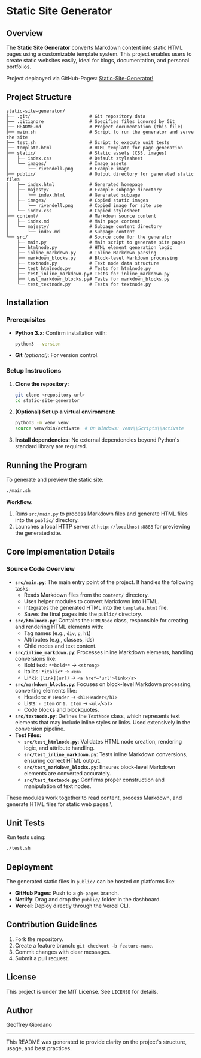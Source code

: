 # Static Site Generator

## Overview

The **Static Site Generator** converts Markdown content into static HTML pages using a customizable template system. This project enables users to create static websites easily, ideal for blogs, documentation, and personal portfolios.

Project deplaoyed via GitHub-Pages: <a href="[http://example.com/](https://jeffe89.github.io/static-site-generator/)" target="_blank">Static-Site-Generator!</a>

## Project Structure

```
static-site-generator/
├── .git/                      # Git repository data
├── .gitignore                 # Specifies files ignored by Git
├── README.md                  # Project documentation (this file)
├── main.sh                    # Script to run the generator and serve the site
├── test.sh                    # Script to execute unit tests
├── template.html              # HTML template for page generation
├── static/                    # Static assets (CSS, images)
│   ├── index.css              # Default stylesheet
│   └── images/                # Image assets
│       └── rivendell.png      # Example image
├── public/                    # Output directory for generated static files
│   ├── index.html             # Generated homepage
│   ├── majesty/               # Example subpage directory
│   │   └── index.html         # Generated subpage
│   ├── images/                # Copied static images
│   │   └── rivendell.png      # Copied image for site use
│   └── index.css              # Copied stylesheet
├── content/                   # Markdown source content
│   ├── index.md               # Main page content
│   └── majesty/               # Subpage content directory
│       └── index.md           # Subpage content
└── src/                       # Source code for the generator
    ├── main.py                # Main script to generate site pages
    ├── htmlnode.py            # HTML element generation logic
    ├── inline_markdown.py     # Inline Markdown parsing
    ├── markdown_blocks.py     # Block-level Markdown processing
    ├── textnode.py            # Text node data structure
    ├── test_htmlnode.py       # Tests for htmlnode.py
    ├── test_inline_markdown.py# Tests for inline_markdown.py
    ├── test_markdown_blocks.py# Tests for markdown_blocks.py
    └── test_textnode.py       # Tests for textnode.py
```

## Installation

### Prerequisites

- **Python 3.x**: Confirm installation with:
  ```bash
  python3 --version
  ```
- **Git** *(optional)*: For version control.

### Setup Instructions

1. **Clone the repository:**
   ```bash
   git clone <repository-url>
   cd static-site-generator
   ```
2. **(Optional) Set up a virtual environment:**
   ```bash
   python3 -m venv venv
   source venv/bin/activate  # On Windows: venv\\Scripts\\activate
   ```
3. **Install dependencies:** No external dependencies beyond Python's standard library are required.

## Running the Program

To generate and preview the static site:

```bash
./main.sh
```

**Workflow:**

1. Runs `src/main.py` to process Markdown files and generate HTML files into the `public/` directory.
2. Launches a local HTTP server at `http://localhost:8888` for previewing the generated site.

## Core Implementation Details
### Source Code Overview
- **`src/main.py`**: The main entry point of the project. It handles the following tasks:
  - Reads Markdown files from the `content/` directory.
  - Uses helper modules to convert Markdown into HTML.
  - Integrates the generated HTML into the `template.html` file.
  - Saves the final pages into the `public/` directory.
- **`src/htmlnode.py`**: Contains the `HTMLNode` class, responsible for creating and rendering HTML elements with:
  - Tag names (e.g., `div`, `p`, `h1`)
  - Attributes (e.g., classes, ids)
  - Child nodes and text content.
- **`src/inline_markdown.py`**: Processes inline Markdown elements, handling conversions like:
  - Bold text: `**bold**` → `<strong>`
  - Italics: `*italic*` → `<em>`
  - Links: `[link](url)` → `<a href='url'>link</a>`
- **`src/markdown_blocks.py`**: Focuses on block-level Markdown processing, converting elements like:
  - Headers: `# Header` → `<h1>Header</h1>`
  - Lists: `- Item` or `1. Item` → `<ul>`/`<ol>`
  - Code blocks and blockquotes.
- **`src/textnode.py`**: Defines the `TextNode` class, which represents text elements that may include inline styles or links. Used extensively in the conversion pipeline.
- **Test Files:**
  - **`src/test_htmlnode.py`**: Validates HTML node creation, rendering logic, and attribute handling.
  - **`src/test_inline_markdown.py`**: Tests inline Markdown conversions, ensuring correct HTML output.
  - **`src/test_markdown_blocks.py`**: Ensures block-level Markdown elements are converted accurately.
  - **`src/test_textnode.py`**: Confirms proper construction and manipulation of text nodes.
  
These modules work together to read content, process Markdown, and generate HTML files for static web pages.\

## Unit Tests

Run tests using:

```bash
./test.sh
```

## Deployment

The generated static files in `public/` can be hosted on platforms like:

- **GitHub Pages**: Push to a `gh-pages` branch.
- **Netlify**: Drag and drop the `public/` folder in the dashboard.
- **Vercel**: Deploy directly through the Vercel CLI.

## Contribution Guidelines

1. Fork the repository.
2. Create a feature branch: `git checkout -b feature-name`.
3. Commit changes with clear messages.
4. Submit a pull request.

## License

This project is under the MIT License. See `LICENSE` for details.

## Author
Geoffrey Giordano

---

This README was generated to provide clarity on the project's structure, usage, and best practices.
